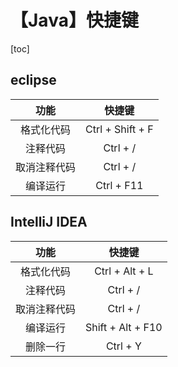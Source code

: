 # 【Java】快捷键



[toc]



## eclipse

|     功能     |      快捷键      |
| :----------: | :--------------: |
|  格式化代码  | Ctrl + Shift + F |
|   注释代码   |     Ctrl + /     |
| 取消注释代码 |     Ctrl + /     |
|   编译运行   |    Ctrl + F11    |



## IntelliJ IDEA

|     功能     |      快捷键       |
| :----------: | :---------------: |
|  格式化代码  |  Ctrl + Alt + L   |
|   注释代码   |     Ctrl + /      |
| 取消注释代码 |     Ctrl + /      |
|   编译运行   | Shift + Alt + F10 |
|   删除一行   |     Ctrl + Y      |
